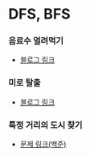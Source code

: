 # DFS, BFS

### 음료수 얼려먹기

- [블로그 링크](https://nostalgic-marquis-7af.notion.site/a3271f81411e440cb16cd2a9d9fae847)

### 미로 탈출

- [블로그 링크](https://nostalgic-marquis-7af.notion.site/1c2d32f88b744afa95f1f0d3e0361c8f)

### 특정 거리의 도시 찾기

- [문제 링크(백준)](https://www.acmicpc.net/problem/18352)
